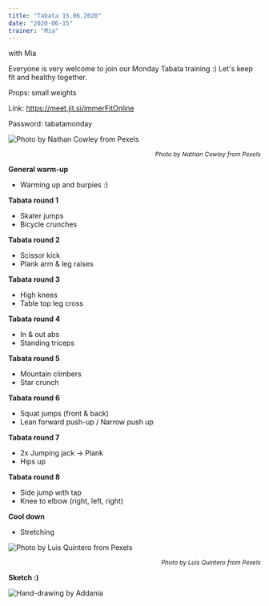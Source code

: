 ```yaml
---
title: "Tabata 15.06.2020"
date: "2020-06-15"
trainer: "Mia"
---
```


with Mia

Everyone is very welcome to join our Monday Tabata training :) Let's keep fit and healthy together.

Props: small weights

Link: https://meet.jit.si/immerFitOnline

Password: tabatamonday

![](https://i.imgur.com/fZ9VQhc.jpg "Photo by Nathan Cowley from Pexels")<p style="font-size: 12px; text-align: right">*Photo by Nathan Cowley from Pexels*</p>


**General warm-up**
- Warming up and burpies :)

**Tabata round 1**
- Skater jumps
- Bicycle crunches

**Tabata round 2**
- Scissor kick
- Plank arm & leg raises

**Tabata round 3**
- High knees
- Table top leg cross


**Tabata round 4**
- In & out abs
- Standing triceps

**Tabata round 5**
- Mountain climbers
- Star crunch

**Tabata round 6**
- Squat jumps (front & back)
- Lean forward push-up / Narrow push up

**Tabata round 7**
- 2x Jumping jack -> Plank
- Hips up

**Tabata round 8**
- Side jump with tap
- Knee to elbow (right, left, right)

**Cool down**
- Stretching

![](https://i.imgur.com/uyNgW0K.jpg "Photo by Luis Quintero from Pexels")<p style="font-size: 12px; text-align: right">*Photo by Luis Quintero from Pexels*</p>

**Sketch :)**

![](https://i.imgur.com/62y0EWD.jpg "Hand-drawing by Addania")
